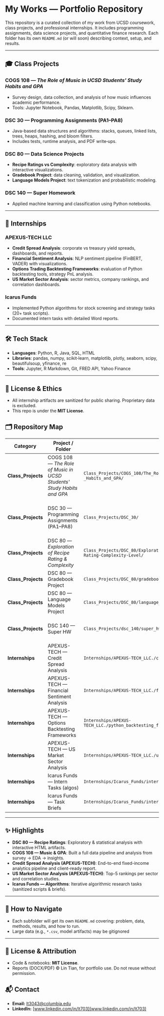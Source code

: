 # My Works — Portfolio Repository

This repository is a curated collection of my work from UCSD coursework, class projects, and professional internships. It includes programming assignments, data science projects, and quantitative finance research. Each folder has its own `README.md` (or will soon) describing context, setup, and results.

---

## 🎓 Class Projects

### COGS 108 — *The Role of Music in UCSD Students' Study Habits and GPA*

* Survey design, data collection, and analysis of how music influences academic performance.
* Tools: Jupyter Notebook, Pandas, Matplotlib, Scipy, Sklearn.

### DSC 30 — Programming Assignments (PA1–PA8)

* Java-based data structures and algorithms: stacks, queues, linked lists, trees, heaps, hashing, and bloom filters.
* Includes tests, runtime analysis, and PDF write‑ups.

### DSC 80 — Data Science Projects

* **Recipe Ratings vs Complexity**: exploratory data analysis with interactive visualizations.
* **Gradebook Project**: data cleaning, validation, and visualization.
* **Language Models Project**: text tokenization and probabilistic modeling.

### DSC 140 — Super Homework

* Applied machine learning and classification using Python notebooks.

---

## 💼 Internships

### APEXUS-TECH LLC

* **Credit Spread Analysis**: corporate vs treasury yield spreads, dashboards, and reports.
* **Financial Sentiment Analysis**: NLP sentiment pipeline (FinBERT, VADER) with visualizations.
* **Options Trading Backtesting Frameworks**: evaluation of Python backtesting tools, strategy PnL analysis.
* **US Market Sector Analysis**: sector metrics, company rankings, and correlation dashboards.

### Icarus Funds

* Implemented Python algorithms for stock screening and strategy tasks (20+ task scripts).
* Documented intern tasks with detailed Word reports.

---

## 🛠️ Tech Stack

* **Languages**: Python, R, Java, SQL, HTML
* **Libraries**: pandas, numpy, scikit‑learn, matplotlib, plotly, seaborn, scipy, beautifulsoup, yfinance, re
* **Tools**: Jupyter, R Markdown, Git, FRED API, Yahoo Finance

---

## 📄 License & Ethics

* All internship artifacts are sanitized for public sharing. Proprietary data is excluded.
* This repo is under the **MIT License**.


## 🗂 Repository Map

| Category            | Project / Folder                                                      | Path                                                                                          | What it is                                                                                 |
| ------------------- | --------------------------------------------------------------------- | --------------------------------------------------------------------------------------------- | ------------------------------------------------------------------------------------------ |
| **Class\_Projects** | COGS 108 — *The Role of Music in UCSD Students' Study Habits and GPA* | `Class_Projects/COGS_108/The_Role_of_Music_in_UCSD_Students'_Study _Habits_and_GPA/`          | Final project with survey data, proposal & notebook.                                       |
| **Class\_Projects** | DSC 30 — Programming Assignments (PA1–PA8)                            | `Class_Projects/DSC_30/`                                                                      | Java data structures: stacks, queues, linked lists, BST, heaps, hashing, runtime analysis. |
| **Class\_Projects** | DSC 80 — *Exploration of Recipe Rating & Complexity*                  | `Class_Projects/DSC_80/Exploration-the-Relatioinship-Between-Recipe-Rating-Complexity-Level/` | Full EDA & modeling notebooks, utilities, HTML assets.                                     |
| **Class\_Projects** | DSC 80 — Gradebook Project                                            | `Class_Projects/DSC_80/gradebook_project/`                                                    | Data processing, validation, visualizations.                                               |
| **Class\_Projects** | DSC 80 — Language Models Project                                      | `Class_Projects/DSC_80/language_models_project/`                                              | Classical NLP language modeling exercises.                                                 |
| **Class\_Projects** | DSC 140 — Super HW                                                    | `Class_Projects/dsc_140/super_hw/`                                                            | Classification notebook & scripts with provided datasets.                                  |
| **Internships**     | APEXUS-TECH — Credit Spread Analysis                                  | `Internships/APEXUS-TECH_LLC./credit_spread_analysis/`                                        | Report (DOCX/PDF), notebook, script, and raw data CSV.                                     |
| **Internships**     | APEXUS-TECH — Financial Sentiment Analysis                            | `Internships/APEXUS-TECH_LLC./financial_sentiment_analysis/`                                  | Reports and Python package/notebook for sentiment.                                         |
| **Internships**     | APEXUS-TECH — Options Backtesting Frameworks                          | `Internships/APEXUS-TECH_LLC./python_backtesting_frameworks_for_options_trading_evaluation/`  | Evaluation report & PnL notebook.                                                          |
| **Internships**     | APEXUS-TECH — US Market Sector Analysis                               | `Internships/APEXUS-TECH_LLC./us_market_sector_analysis/`                                     | Sector rankings/charts, correlation analyses, reports.                                     |
| **Internships**     | Icarus Funds — Intern Tasks (algos)                                   | `Internships/Icarus_Funds/intern_tasks/algos/`                                                | Python task scripts (sanitized).                                                           |
| **Internships**     | Icarus Funds — Task Briefs                                            | `Internships/Icarus_Funds/intern_tasks/tasks/`                                                | Task descriptions (DOCX).                                                                  |


---

## ✨ Highlights

* **DSC 80 — Recipe Ratings**: Exploratory & statistical analysis with interactive HTML artifacts.
* **COGS 108 — Music & GPA**: Built a full data pipeline and analysis from survey → EDA → insights.
* **Credit Spread Analysis (APEXUS-TECH)**: End-to-end fixed-income analytics pipeline and client-ready report.
* **US Market Sector Analysis (APEXUS-TECH)**: Top-5 rankings per sector and correlation studies.
* **Icarus Funds — Algorithms**: Iterative algorithmic research tasks (sanitized scripts & briefs).

---

## 🧭 How to Navigate

* Each subfolder will get its own `README.md` covering: problem, data, methods, results, and how to run.
* Large data (e.g., `*.csv`, model artifacts) may be gitignored

---

## 📄 License & Attribution

* Code & notebooks: **MIT License**.
* Reports (DOCX/PDF) © Lin Tian, for portfolio use. Do not reuse without permission.

## 📬 Contact

* **Email:** [lt3043@columbia.edu](mailto:lt3043@columbia.edu)
* **LinkedIn:** [www.linkedin.com/in/lt703](www.linkedin.com/in/lt703)

```
```

